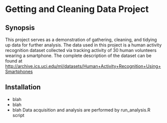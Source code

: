 # Getting and Cleaning Data Project
## Synopsis
This project serves as a demonstration of gathering, cleaning, and tidying up data for further analysis. The data used in this project is a human activity recognition dataset collected via tracking activity of 30 human volunteers wearing a smartphone. 
The complete description of the dataset can be found at http://archive.ics.uci.edu/ml/datasets/Human+Activity+Recognition+Using+Smartphones

## Installation
* blah 
* blah 
* blah
Data acquisition and analysis are performed by run_analysis.R script



